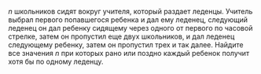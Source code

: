 $n$ школьников сидят вокруг учителя, который раздает леденцы. Учитель выбрал первого попавшегося ребенка и дал ему леденец, следующий леденец он дал ребенку сидящему через одного от первого по часовой стрелке, затем он пропустил еще двух школьников, и дал леденец следующему ребенку, затем он пропустил трех и так далее. Найдите все значения $n$ при которых рано или поздно каждый ребенок получит хотя бы по одному леденцу.